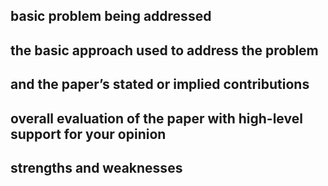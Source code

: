 ## basic problem being addressed



## the basic approach used to address the problem



## and the paper’s stated or implied contributions



## overall evaluation of the paper with high-level support for your opinion



## strengths and weaknesses